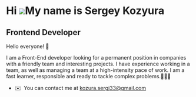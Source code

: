 
Hi ![](https://user-images.githubusercontent.com/18350557/176309783-0785949b-9127-417c-8b55-ab5a4333674e.gif)My name is Sergey Kozyura
======================================================================================================================================

Frontend Developer
-------------------------

Hello everyone! 👋 

I am a Front-End developer looking for a permanent position in companies with a friendly team and interesting projects.
I have experience working in a team, as well as managing a team at a high-intensity pace of work. I am a fast learner, responsible and ready to tackle complex problems.🚀🚀🚀

* ✉️  You can contact me at [kozura.sergj33@gmail.com](mailto:kozura.sergj33@gmail.com)
